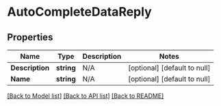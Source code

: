 # AutoCompleteDataReply

## Properties
Name | Type | Description | Notes
------------ | ------------- | ------------- | -------------
**Description** | **string** | N/A | [optional] [default to null]
**Name** | **string** | N/A | [optional] [default to null]

[[Back to Model list]](../README.md#documentation-for-models) [[Back to API list]](../README.md#documentation-for-api-endpoints) [[Back to README]](../README.md)


